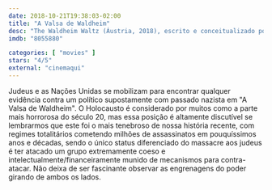 ```yaml
---
date: 2018-10-21T19:38:03-02:00
title: "A Valsa de Waldheim"
desc: "The Waldheim Waltz (Áustria, 2018), escrito e conceitualizado por Ruth Beckermann, com Kurt Waldheim. #mostrasp"
imdb: "8055880"

categories: [ "movies" ]
stars: "4/5"
external: "cinemaqui"
---
```

Judeus e as Nações Unidas se mobilizam para encontrar qualquer evidência contra um político supostamente com passado nazista em "A Valsa de Waldheim". O Holocausto é considerado por muitos como a parte mais horrorosa do século 20, mas essa posição é altamente discutível se lembrarmos que este foi o mais tenebroso de nossa história recente, com regimes totalitários cometendo milhões de assassinatos em pouquíssimos anos e décadas, sendo o único status diferenciado do massacre aos judeus é ter atacado um grupo extremamente coeso e intelectualmente/financeiramente munido de mecanismos para contra-atacar. Não deixa de ser fascinante observar as engrenagens do poder girando de ambos os lados.
